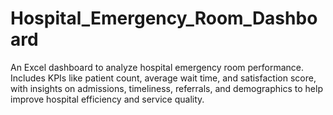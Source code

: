 # Hospital_Emergency_Room_Dashboard
An Excel dashboard to analyze hospital emergency room performance. Includes KPIs like patient count, average wait time, and satisfaction score, with insights on admissions, timeliness, referrals, and demographics to help improve hospital efficiency and service quality.
